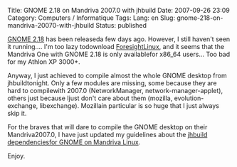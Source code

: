 Title: GNOME 2.18 on Mandriva 2007.0 with jhbuild
Date: 2007-09-26 23:09
Category: Computers / Informatique
Tags:
Lang: en
Slug: gnome-218-on-mandriva-20070-with-jhbuild
Status: published

[GNOME 2.18](http://www.gnome.org/start/2.18/) has been releaseda few days ago. However, I still haven't seen it running.... I'm too lazy todownload [ForesightLinux](http://www.rpath.org/rbuilder/project/foresight/release?id=5451), and it seems that the Mandriva One with GNOME 2.18 is only availablefor x86\_64 users... Too bad for my Athlon XP 3000+.  
  
Anyway, I just achieved to compile almost the whole GNOME desktop from jhbuildtonight. Only a few modules are missing, some because they are hard to compilewith 2007.0 (NetworkManager, network-manager-applet), others just because Ijust don't care about them (mozilla, evolution-exchange, libexchange). Mozillain particular is so huge that I just always skip it.  
  
For the braves that will dare to compile the GNOME desktop on their Mandriva2007.0, I have just updated my guidelines about the [jhbuild dependenciesfor GNOME on Mandriva Linux](http://live.gnome.org/JhbuildDependencies/MandrivaLinux).  
  
Enjoy.
